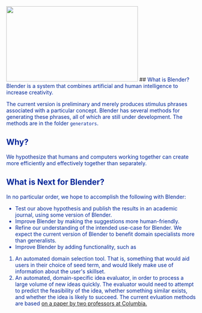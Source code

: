 <img src="https://github.com/jtraffic/jtraffic.github.io/blob/master/img/blend.png" width="350" height="200" />
## <span style = "color:#002699"> What is Blender? 
Blender is a system that combines artificial and human intelligence to increase creativity.  

The current version is preliminary and merely produces stimulus phrases associated with a particular concept.  Blender has several methods for generating these phrases, all of which are still under development.  The methods are in the folder `generators`. 


## <span style = "color:#002699">Why? </span>
We hypothesize that humans and computers working together can create more efficiently and effectively together than separately.  

## <span style = "color:#002699">What is Next for Blender? </span>
In no particular order, we hope to accomplish the following with Blender:

* Test our above hypothesis and publish the results in an academic journal, using some version of Blender.
*  Improve Blender by making the suggestions more human-friendly.  
*  Refine our understanding of the intended use-case for Blender.  We expect the current version of Blender to benefit domain specialists more than generalists.
*  Improve Blender by adding functionality, such as 
  1. An automated domain selection tool.  That is, something that would aid users in their choice of seed term, and would likely make use of information about the user's skillset.
  2. An automated, domain-specific idea evaluator, in order to process a large volume of new ideas quickly.  The evaluator would need to attempt to predict the feasibility of the idea, whether something similar exists, and whether the idea is likely to succeed.  The current evluation methods are based [on a paper by two professors at Columbia.](http://pubsonline.informs.org/doi/pdf/10.1287/mksc.2016.0994)  

